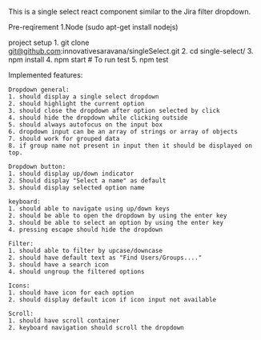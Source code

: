 This is a single select react component similar to the Jira filter dropdown.

Pre-reqirement
    1.Node (sudo apt-get install nodejs)

project setup
    1. git clone git@github.com:innovativesaravana/singleSelect.git
    2. cd single-select/
    3. npm install
    4. npm start
    # To run test
    5. npm test

Implemented features:

    Dropdown general:
    1. should display a single select dropdown
    2. should highlight the current option
    3. should close the dropdown after option selected by click
    4. should hide the dropdown while clicking outside
    5. should always autofocus on the input box
    6. dropdown input can be an array of strings or array of objects
    7. should work for grouped data
    8. if group name not present in input then it should be displayed on top.

    Dropdown button:
    1. should display up/down indicator
    2. Should display "Select a name" as default
    3. should display selected option name

    keyboard:
    1. should able to navigate using up/down keys
    2. should be able to open the dropdown by using the enter key
    3. should be able to select an option by using the enter key
    4. pressing escape should hide the dropdown

    Filter:
    1. should able to filter by upcase/downcase
    2. should have default text as "Find Users/Groups...."
    3. should have a search icon
    4. should ungroup the filtered options

    Icons:
    1. should have icon for each option
    2. should display default icon if icon input not available

    Scroll:
    1. should have scroll container
    2. keyboard navigation should scroll the dropdown
